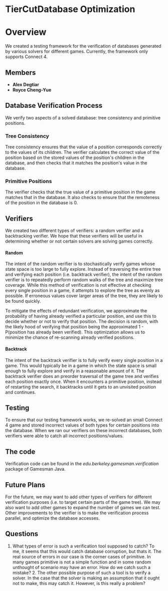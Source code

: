 TierCutDatabase Optimization
============================

Overview
========

We created a testing framework for the verification of databases generated by various solvers for different games. Currently, the framework only supports Connect 4.

Members
-------

-   **Alex Degtiar**
-   **Royce Cheng-Yue**

Database Verification Process
-----------------------------

We verify two aspects of a solved database: tree consistency and primitive positions.

### Tree Consistency

Tree consistency ensures that the value of a position corresponds correctly to the values of its children. The verifier calculates the correct value of the position based on the stored values of the position's children in the database, and then checks that it matches the position's value in the database.

### Primitive Positions

The verifier checks that the true value of a primitive position in the game matches that in the database. It also checks to ensure that the remoteness of the position in the database is 0.

Verifiers
---------

We created two different types of verifiers: a random verifier and a backtracking verifier. We hope that these verifiers will be useful in determining whether or not certain solvers are solving games correctly.

#### Random

The intent of the random verifier is to stochastically verify games whose state space is too large to fully explore. Instead of traversing the entire tree and verifying each position (i.e. backtrack verifier), the intent of the random verifier is to repeatedly perform random walks of the tree and maximize tree coverage. While this method of verification is not effective at checking every single position in a game, it attempts to explore the tree as evenly as possible. If erroneous values cover larger areas of the tree, they are likely to be found quickly.

To mitigate the effects of redundant verification, we approximate the probability of having already verified a particular position, and use this to decide whether or not to verify that position. The decision is random, with the likely hood of verifying that position being the approximated 1 - P(position has already been verified). This optimization allows us to minimize the chance of re-scanning already verified positions.

#### Backtrack

The intent of the backtrack verifier is to fully verify every single position in a game. This would typically be in a game in which the state space is small enough to fully explore and verify in a reasonable amount of it. The backtrack verifier does an preorder traversal of the game tree and verifies each position exactly once. When it encounters a primitive position, instead of restarting the search, it backtracks until it gets to an unvisited position and continues.

Testing
-------

To ensure that our testing framework works, we re-solved an small Connect 4 game and stored incorrect values of both types for certain positions into the database. When we ran our verifiers on these incorrect databases, both verifiers were able to catch all incorrect positions/values.

The code
--------

Verification code can be found in the *edu.berkeley.gamesman.verification* package of Gamesman Java.

Future Plans
------------

For the future, we may want to add other types of verifiers for different verification purposes (i.e. to target certain parts of the game tree). We may also want to add other games to expand the number of games we can test. Other improvements to the verifier is to make the verification process parallel, and optimize the database accesses.

Questions
---------

1. What types of error is such a verification tool supposed to catch? To me, it seems that this would catch database corruption, but thats it. The real source of errors in our case is the corner cases of primitive. In many games primitive is not a simple function and in some random unthought of scenario may have an error. How do we catch such a mistake? 2. The other possible purpose of such a tool is to verify a solver. In the case that the solver is making an assumption that it ought not to make, this may catch it. However, is this really a problem?
